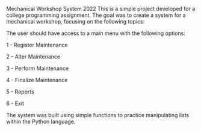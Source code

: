 Mechanical Workshop System 2022
This is a simple project developed for a college programming assignment. The goal was to create a system for a mechanical workshop, focusing on the following topics:

The user should have access to a main menu with the following options:

1 - Register Maintenance

2 - Alter Maintenance

3 - Perform Maintenance

4 - Finalize Maintenance

5 - Reports

6 - Exit

The system was built using simple functions to practice manipulating lists within the Python language.
